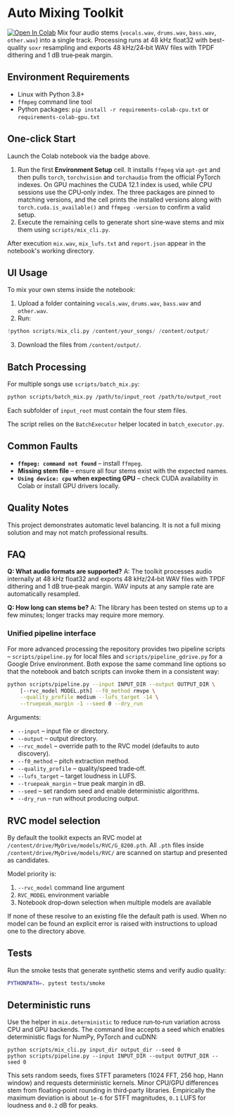 # Auto Mixing Toolkit

[![Open In Colab](https://colab.research.google.com/assets/colab-badge.svg)](https://colab.research.google.com/github/FusinKoo/Jules-Test-02/blob/main/notebooks/demo.ipynb)
Mix four audio stems (`vocals.wav`, `drums.wav`, `bass.wav`, `other.wav`) into a single track.
Processing runs at 48 kHz float32 with best-quality `soxr` resampling and
exports 48 kHz/24‑bit WAV files with TPDF dithering and 1 dB true‑peak margin.

## Environment Requirements

- Linux with Python 3.8+
- `ffmpeg` command line tool
- Python packages: `pip install -r requirements-colab-cpu.txt` or `requirements-colab-gpu.txt`

## One-click Start

Launch the Colab notebook via the badge above.

1. Run the first **Environment Setup** cell. It installs `ffmpeg` via
   `apt-get` and then pulls `torch`, `torchvision` and `torchaudio` from the
   official PyTorch indexes. On GPU machines the CUDA 12.1 index is used,
   while CPU sessions use the CPU‑only index. The three packages are pinned to
   matching versions, and the cell prints the installed versions along with
   `torch.cuda.is_available()` and `ffmpeg -version` to confirm a valid setup.
2. Execute the remaining cells to generate short sine‑wave stems and mix them
   using `scripts/mix_cli.py`.

After execution `mix.wav`, `mix_lufs.txt` and `report.json` appear in the notebook's working directory.

## UI Usage

To mix your own stems inside the notebook:

1. Upload a folder containing `vocals.wav`, `drums.wav`, `bass.wav` and `other.wav`.
2. Run:

```python
!python scripts/mix_cli.py /content/your_songs/ /content/output/
```

3. Download the files from `/content/output/`.

## Batch Processing

For multiple songs use `scripts/batch_mix.py`:

```bash
python scripts/batch_mix.py /path/to/input_root /path/to/output_root
```

Each subfolder of `input_root` must contain the four stem files.

The script relies on the `BatchExecutor` helper located in `batch_executor.py`.

## Common Faults

- **`ffmpeg: command not found`** – install `ffmpeg`.
- **Missing stem file** – ensure all four stems exist with the expected names.
- **`Using device: cpu` when expecting GPU** – check CUDA availability in Colab or install GPU drivers locally.

## Quality Notes

This project demonstrates automatic level balancing. It is not a full mixing solution and may not match professional results.

## FAQ

**Q: What audio formats are supported?**
A: The toolkit processes audio internally at 48 kHz float32 and exports
48 kHz/24‑bit WAV files with TPDF dithering and 1 dB true‑peak margin. WAV
inputs at any sample rate are automatically resampled.

**Q: How long can stems be?**
A: The library has been tested on stems up to a few minutes; longer tracks may require more memory.

### Unified pipeline interface

For more advanced processing the repository provides two pipeline scripts –
`scripts/pipeline.py` for local files and `scripts/pipeline_gdrive.py` for a
Google Drive environment. Both expose the same command line options so that the
notebook and batch scripts can invoke them in a consistent way:

```bash
python scripts/pipeline.py --input INPUT_DIR --output OUTPUT_DIR \
    [--rvc_model MODEL.pth] --f0_method rmvpe \
    --quality_profile medium --lufs_target -14 \
    --truepeak_margin -1 --seed 0 --dry_run
```

Arguments:

- `--input` – input file or directory.
- `--output` – output directory.
- `--rvc_model` – override path to the RVC model (defaults to auto discovery).
- `--f0_method` – pitch extraction method.
- `--quality_profile` – quality/speed trade‑off.
- `--lufs_target` – target loudness in LUFS.
- `--truepeak_margin` – true peak margin in dB.
- `--seed` – set random seed and enable deterministic algorithms.
- `--dry_run` – run without producing output.

## RVC model selection

By default the toolkit expects an RVC model at
`/content/drive/MyDrive/models/RVC/G_8200.pth`. All `.pth` files inside
`/content/drive/MyDrive/models/RVC/` are scanned on startup and presented as
candidates.

Model priority is:

1. `--rvc_model` command line argument
2. `RVC_MODEL` environment variable
3. Notebook drop‑down selection when multiple models are available

If none of these resolve to an existing file the default path is used. When no
model can be found an explicit error is raised with instructions to upload one
to the directory above.

## Tests

Run the smoke tests that generate synthetic stems and verify audio quality:

```bash
PYTHONPATH=. pytest tests/smoke
```

## Deterministic runs

Use the helper in `mix.deterministic` to reduce run‑to‑run variation across
CPU and GPU backends. The command line accepts a seed which enables
deterministic flags for NumPy, PyTorch and cuDNN:

```
python scripts/mix_cli.py input_dir output_dir --seed 0
python scripts/pipeline.py --input INPUT_DIR --output OUTPUT_DIR --seed 0
```

This sets random seeds, fixes STFT parameters (1024 FFT, 256 hop, Hann window)
and requests deterministic kernels. Minor CPU/GPU differences stem from
floating‑point rounding in third‑party libraries. Empirically the maximum
deviation is about `1e-6` for STFT magnitudes, `0.1` LUFS for loudness and
`0.2` dB for peaks.
